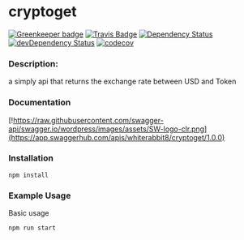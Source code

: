 cryptoget
=========

[![Greenkeeper badge](https://badges.greenkeeper.io/wh-iterabb-it/cryptoget.svg)](https://greenkeeper.io/)
[![Travis Badge](https://travis-ci.org/wh-iterabb-it/cryptoget.svg?branch=master)](https://travis-ci.org/wh-iterabb-it/cryptoget)
[![Dependency Status](https://img.shields.io/david/wh-iterabb-it/cryptoget.svg?style=flat)](https://david-dm.org/wh-iterabb-it/cryptoget#info=Dependencies)
[![devDependency Status](https://img.shields.io/david/dev/wh-iterabb-it/cryptoget.svg?style=flat)](https://david-dm.org/wh-iterabb-it/cryptoget#info=devDependencies)
[![codecov](https://codecov.io/gh/wh-iterabb-it/cryptoget/branch/master/graph/badge.svg)](https://codecov.io/gh/wh-iterabb-it/cryptoget)


### Description:

a simply api that returns the exchange rate between USD and Token

### Documentation
[!https://raw.githubusercontent.com/swagger-api/swagger.io/wordpress/images/assets/SW-logo-clr.png](https://app.swaggerhub.com/apis/whiterabbit8/cryptoget/1.0.0)


### Installation

```
npm install
```
### Example Usage

Basic usage
```
npm run start
```
